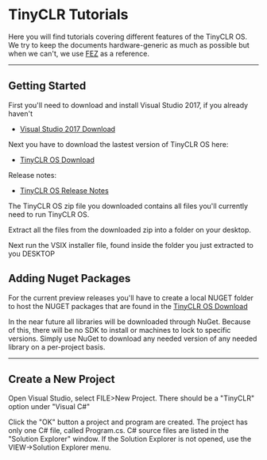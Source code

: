 # TinyCLR Tutorials

Here you will find tutorials covering different features of the TinyCLR OS. We try to keep the documents hardware-generic as much as possible but when we can't, we use [FEZ](../../hardware/fez.md) as a reference.
___

## Getting Started
First you'll need to download and install Visual Studio 2017, if you already haven't 

* [Visual Studio 2017 Download](https://www.visualstudio.com/downloads/)

Next you have to download the lastest version of TinyCLR OS here:

 
* [TinyCLR OS Download](http://ghielectronics.com/downloads/TinyCLR/TinyCLR.0.4.0.zip)

Release notes:
* [TinyCLR OS Release Notes](https://www.ghielectronics.com/docs/350/tinyclr-os)

The TinyCLR OS zip file you downloaded contains all files you'll currently need to run TinyCLR OS. 

Extract all the files from the downloaded zip into a folder on your desktop. 

Next run the VSIX installer file, found inside the folder you just extracted to you DESKTOP



## Adding Nuget Packages

For the current preview releases you'll have to create a local NUGET folder to host the NUGET packages that are found in the [TinyCLR OS Download](http://ghielectronics.com/downloads/TinyCLR/TinyCLR.0.4.0.zip)

In the near future all libraries will be downloaded through NuGet. Because of this, there will be no SDK to install or machines to lock to specific versions. Simply use NuGet to download any needed version of any needed library on a per-project basis.
___

## Create a New Project
Open Visual Studio, select FILE>New Project. There should be a "TinyCLR" option under "Visual C#"

Click the "OK" button a project and program are created. The project has only one C# file, called Program.cs. C# source files are listed in the "Solution Explorer" window. If the Solution Explorer is not opened, use the VIEW->Solution Explorer menu.








